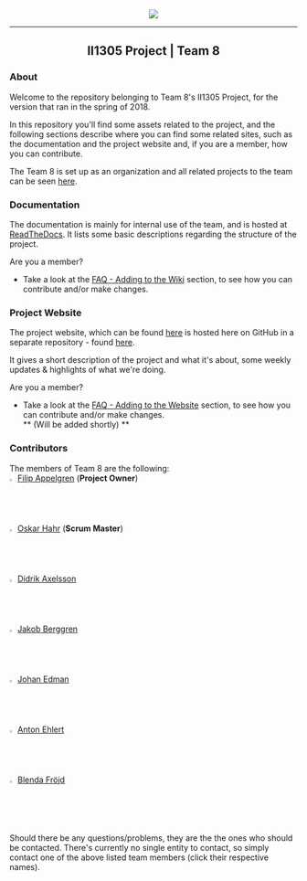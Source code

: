 <div align="center"><img src="https://team-eight.github.io/assets/img/logo.png">
<hr>
  <h2> II1305 Project | Team 8 </h2>
</div>  


### About
Welcome to the repository belonging to Team 8's II1305 Project, for the version that ran in the spring of 2018.

In this repository you'll find some assets related to the project, and the following sections describe where you
can find some related sites, such as the documentation and the project website and, if you are a member, how you can contribute.

The Team 8 is set up as an organization and all related projects to the team can be seen [here](https://github.com/Team-Eight).

### Documentation
The documentation is mainly for internal use of the team, and is hosted at [ReadTheDocs](http://sthlm-commuter.readthedocs.io/).
It lists some basic descriptions regarding the structure of the project.

Are you a member?
- Take a look at the [FAQ - Adding to the Wiki](http://sthlm-commuter.readthedocs.io/FAQ.html#adding-to-the-wiki) section, to see how you can contribute and/or make changes.

### Project Website
The project website, which can be found [here](https://team-eight.github.io/) is hosted here on GitHub in a separate repository - found [here](https://github.com/Team-Eight/team-eight.github.io). 

It gives a short description of the project and what it's about, some weekly updates & highlights of what we're doing.

Are you a member?
- Take a look at the [FAQ - Adding to the Website](http://sthlm-commuter.readthedocs.io/FAQ.html) section, to see how you can contribute and/or make changes. <br> ** (Will be added shortly) **


### Contributors
The members of Team 8 are the following: <br>
<img src="https://use.fontawesome.com/releases/v5.0.10/svgs/solid/user-circle.svg" alt="Project Owner" width="2%">
<a href="mailto:filipap@kth.se?subject=[II1305] STHLM-Commute"> Filip Appelgren</a> (**Project Owner**) <br>
<img src="https://use.fontawesome.com/releases/v5.0.10/svgs/solid/user-secret.svg" alt="Scrum Master" width="2%">
<a href="mailto:ohahr@kth.se?subject=[II1305] STHLM-Commute"> Oskar Hahr</a> (**Scrum Master**) <br>
<img src="https://use.fontawesome.com/releases/v5.0.10/svgs/solid/user.svg" alt="Team Member" width="2%">
<a href="mailto:didrika@kth.se?subject=[II1305] STHLM-Commute"> Didrik Axelsson</a> <br>
<img src="https://use.fontawesome.com/releases/v5.0.10/svgs/solid/user.svg" alt="Team Member" width="2%">
<a href="mailto:jaberggr@kth.se?subject=[II1305] STHLM-Commute"> Jakob Berggren</a> <br>
<img src="https://use.fontawesome.com/releases/v5.0.10/svgs/solid/user.svg" alt="Team Member" width="2%">
<a href="mailto:jedma@kth.se?subject=[II1305] STHLM-Commute"> Johan Edman</a><br>
<img src="https://use.fontawesome.com/releases/v5.0.10/svgs/solid/user.svg" alt="Team Member" width="2%">
<a href="mailto:aehlert@kth.se?subject=[II1305] STHLM-Commute"> Anton Ehlert</a> <br>
<img src="https://use.fontawesome.com/releases/v5.0.10/svgs/solid/user.svg" alt="Team Member" width="2%">
<a href="mailto:blendaf@kth.se?subject=[II1305] STHLM-Commute"> Blenda Fröjd</a> <br>

Should there be any questions/problems, they are the the ones who should be contacted.
There's currently no single entity to contact, so simply contact one of the above listed team members (click their respective names).
